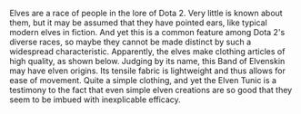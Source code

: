 Elves are a race of people in the lore of Dota 2.
Very little is known about them, but it may be assumed that they have pointed ears, like typical modern elves in fiction. And yet this is a common feature among Dota 2's diverse races, so maybe they cannot be made distinct by such a widespread characteristic.
Apparently, the elves make clothing articles of high quality, as shown below.
Judging by its name, this  Band of Elvenskin may have elven origins. Its tensile fabric is lightweight and thus allows for ease of movement.
Quite a simple clothing, and yet the  Elven Tunic is a testimony to the fact that even simple elven creations are so good that they seem to be imbued with inexplicable efficacy.


